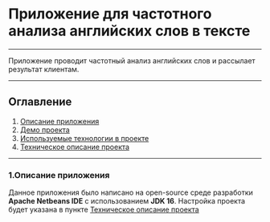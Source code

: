 # Приложение для частотного анализа английских слов в тексте
____
Приложение проводит частотный анализ английских слов и рассылает результат клиентам.
___
## Оглавление
1. [Описание приложения](#anchor1)
2. [Демо проекта](#anchor2)
3. [Используемые технологии в проекте](#anchor3)
4. [Техническое описание проекта](#anchor4)
___
<a id="anchor1"></a>
### 1.Описание приложения
Данное приложения было написано на open-source среде разработки **Apache Netbeans IDE** с использованием **JDK 16**. Настройка проекта будет указана в пункте [Техническое описание проекта](#anchor4)

